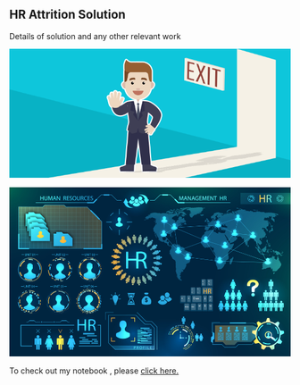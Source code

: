 ## HR Attrition Solution
Details of solution and any other relevant work

![enter image description here](https://github.com/GupteShweta/HR_Employee-attrition/blob/main/Attrtion.png?raw=true)

![enter image description here](https://github.com/GupteShweta/HR_Employee-attrition/blob/main/hr-analytics-10.jpg?raw=true)

To check out my notebook , please [click here.](https://github.com/GupteShweta/HR_Employee-attrition/blob/main/HR_Analytics.ipynb)

